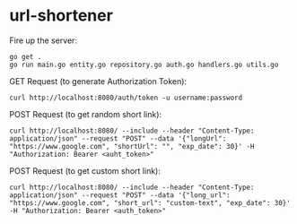 # url-shortener

Fire up the server:
```
go get .
go run main.go entity.go repository.go auth.go handlers.go utils.go
```

GET Request (to generate Authorization Token):
```
curl http://localhost:8080/auth/token -u username:password
```

POST Request (to get random short link):
```
curl http://localhost:8080/ --include --header "Content-Type: application/json" --request "POST" --data '{"longUrl": "https://www.google.com", "shortUrl": "", "exp_date": 30}' -H "Authorization: Bearer <auht_token>"
```

POST Request (to get custom short link):
```
curl http://localhost:8080/ --include --header "Content-Type: application/json" --request "POST" --data '{"long_url": "https://www.google.com", "short_url": "custom-text", "exp_date": 30}' -H "Authorization: Bearer <auth_token>"
```
